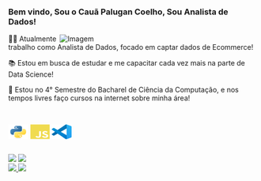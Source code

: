 ### Bem vindo, Sou o Cauã Palugan Coelho, Sou Analista de Dados!

<div>
  <img align="right" src="https://user-images.githubusercontent.com/99273475/153456069-ad492fe5-3ebf-4a60-b664-c9e29edeaeeb.gif" alt="Imagem" min-width="400px" max-width="400px" width="400px" align="right">
</div>

<p>👨‍💻 Atualmente trabalho como Analista de Dados, focado em captar dados de Ecommerce! <p>
<p>📚 Estou em busca de estudar e me capacitar cada vez mais na parte de Data Science! <p> 
<p>💭 Estou no 4° Semestre do Bacharel de Ciência da Computação, e nos tempos livres faço cursos na internet sobre minha área! <p> 


 <br>

<div style= "display: inline_block" align="left">
  <img align="center" alt="caua-Python" height="30" width="40" src="https://raw.githubusercontent.com/devicons/devicon/master/icons/python/python-original.svg">
  <img align="center" alt="caua-Js" height="30" width="40" src="https://raw.githubusercontent.com/devicons/devicon/master/icons/javascript/javascript-plain.svg">
  <img align="center" alt="caua-VsCode" height="30" width="40" src="https://raw.githubusercontent.com/devicons/devicon/1119b9f84c0290e0f0b38982099a2bd027a48bf1/icons/vscode/vscode-original.svg">
</div>
 
 ##
 
<div>
 <a align="left" href="https://www.linkedin.com/in/cau%C3%A3-palugan-coelho-523bb51b0/" target="_blank"><img src="https://img.shields.io/badge/-LinkedIn-%230077B5?style=for-the-badge&logo=linkedin&logoColor=white" target="_blank"></a> 
   <a href="https://www.instagram.com/_cauapalugan/" target="_blank"><img src="https://img.shields.io/badge/-Instagram-%23E4405F?style=for-the-badge&logo=instagram&logoColor=white" target="_blank"></a>
  
<div style= "display: inline_block" align="left">
  <a href="https://https://github.com/CauaPalugan">
    <img height="180em" src="https://github-readme-stats.vercel.app/api?username=CauaPalugan&show_icons=true&theme=dark"/>
    <img height="180em" src="https://github-readme-stats.vercel.app/api/top-langs/?username=CauaPalugan&layout=compact&langs_count=7&theme=dark"> <br>
</div>   

  
</div>
  

  
  
  
  
  
  
